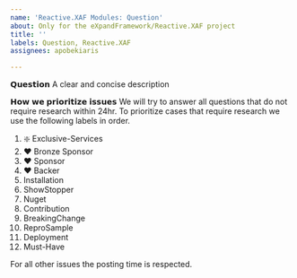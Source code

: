 ```yaml
---
name: 'Reactive.XAF Modules: Question'
about: Only for the eXpandFramework/Reactive.XAF project
title: ''
labels: Question, Reactive.XAF
assignees: apobekiaris

---
```


𝗤𝘂𝗲𝘀𝘁𝗶𝗼𝗻
A clear and concise description

𝗛𝗼𝘄 𝘄𝗲 𝗽𝗿𝗶𝗼𝗿𝗶𝘁𝗶𝘇𝗲 𝗶𝘀𝘀𝘂𝗲𝘀
We will try to answer all questions that do not require research within 24hr.
To prioritize cases that require research we use the following labels in order.

01. ❇️ Exclusive-Services
02. ❤ Bronze Sponsor
03. ❤ Sponsor
04. ❤ Backer
05. Installation
06. ShowStopper
07. Nuget
08. Contribution
09. BreakingChange
10. ReproSample
11. Deployment
12. Must-Have

For all other issues the posting time is respected.